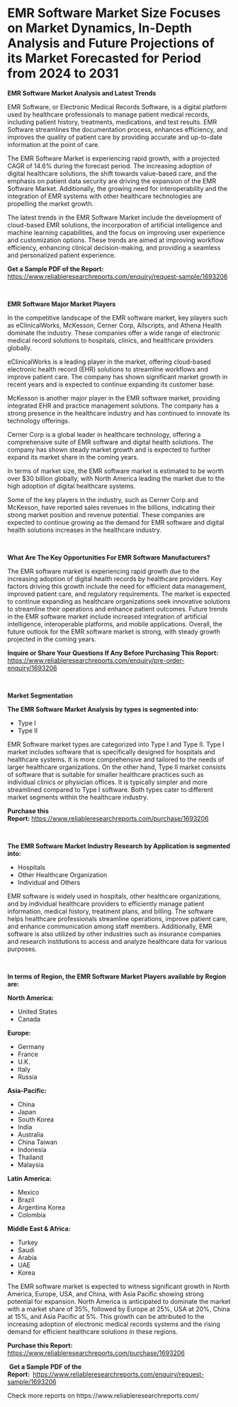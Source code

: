 <p><h1>EMR Software Market Size Focuses on Market Dynamics, In-Depth Analysis and Future Projections of its Market Forecasted for Period from 2024 to 2031</h1></p><p><strong>EMR Software Market Analysis and Latest Trends</strong></p>
<p><p>EMR Software, or Electronic Medical Records Software, is a digital platform used by healthcare professionals to manage patient medical records, including patient history, treatments, medications, and test results. EMR Software streamlines the documentation process, enhances efficiency, and improves the quality of patient care by providing accurate and up-to-date information at the point of care.</p><p>The EMR Software Market is experiencing rapid growth, with a projected CAGR of 14.6% during the forecast period. The increasing adoption of digital healthcare solutions, the shift towards value-based care, and the emphasis on patient data security are driving the expansion of the EMR Software Market. Additionally, the growing need for interoperability and the integration of EMR systems with other healthcare technologies are propelling the market growth.</p><p>The latest trends in the EMR Software Market include the development of cloud-based EMR solutions, the incorporation of artificial intelligence and machine learning capabilities, and the focus on improving user experience and customization options. These trends are aimed at improving workflow efficiency, enhancing clinical decision-making, and providing a seamless and personalized patient experience.</p></p>
<p><strong>Get a Sample PDF of the Report:&nbsp;</strong> <a href="https://www.reliableresearchreports.com/enquiry/request-sample/1693206">https://www.reliableresearchreports.com/enquiry/request-sample/1693206</a></p>
<p>&nbsp;</p>
<p><strong>EMR Software Major Market Players</strong></p>
<p><p>In the competitive landscape of the EMR software market, key players such as eClinicalWorks, McKesson, Cerner Corp, Allscripts, and Athena Health dominate the industry. These companies offer a wide range of electronic medical record solutions to hospitals, clinics, and healthcare providers globally.</p><p>eClinicalWorks is a leading player in the market, offering cloud-based electronic health record (EHR) solutions to streamline workflows and improve patient care. The company has shown significant market growth in recent years and is expected to continue expanding its customer base.</p><p>McKesson is another major player in the EMR software market, providing integrated EHR and practice management solutions. The company has a strong presence in the healthcare industry and has continued to innovate its technology offerings.</p><p>Cerner Corp is a global leader in healthcare technology, offering a comprehensive suite of EMR software and digital health solutions. The company has shown steady market growth and is expected to further expand its market share in the coming years.</p><p>In terms of market size, the EMR software market is estimated to be worth over $30 billion globally, with North America leading the market due to the high adoption of digital healthcare systems.</p><p>Some of the key players in the industry, such as Cerner Corp and McKesson, have reported sales revenues in the billions, indicating their strong market position and revenue potential. These companies are expected to continue growing as the demand for EMR software and digital health solutions increases in the healthcare industry.</p></p>
<p>&nbsp;</p>
<p><strong>What Are The Key Opportunities For EMR Software Manufacturers?</strong></p>
<p><p>The EMR software market is experiencing rapid growth due to the increasing adoption of digital health records by healthcare providers. Key factors driving this growth include the need for efficient data management, improved patient care, and regulatory requirements. The market is expected to continue expanding as healthcare organizations seek innovative solutions to streamline their operations and enhance patient outcomes. Future trends in the EMR software market include increased integration of artificial intelligence, interoperable platforms, and mobile applications. Overall, the future outlook for the EMR software market is strong, with steady growth projected in the coming years.</p></p>
<p><strong>Inquire or Share Your Questions If Any Before Purchasing This Report:</strong> <a href="https://www.reliableresearchreports.com/enquiry/pre-order-enquiry/1693206">https://www.reliableresearchreports.com/enquiry/pre-order-enquiry/1693206</a></p>
<p>&nbsp;</p>
<p><strong>Market Segmentation</strong></p>
<p><strong>The EMR Software Market Analysis by types is segmented into:</strong></p>
<p><ul><li>Type I</li><li>Type II</li></ul></p>
<p><p>EMR Software market types are categorized into Type I and Type II. Type I market includes software that is specifically designed for hospitals and healthcare systems. It is more comprehensive and tailored to the needs of larger healthcare organizations. On the other hand, Type II market consists of software that is suitable for smaller healthcare practices such as individual clinics or physician offices. It is typically simpler and more streamlined compared to Type I software. Both types cater to different market segments within the healthcare industry.</p></p>
<p><strong>Purchase this Report:&nbsp;</strong><a href="https://www.reliableresearchreports.com/purchase/1693206">https://www.reliableresearchreports.com/purchase/1693206</a></p>
<p>&nbsp;</p>
<p><strong>The EMR Software Market Industry Research by Application is segmented into:</strong></p>
<p><ul><li>Hospitals</li><li>Other Healthcare Organization</li><li>Individual and Others</li></ul></p>
<p><p>EMR software is widely used in hospitals, other healthcare organizations, and by individual healthcare providers to efficiently manage patient information, medical history, treatment plans, and billing. The software helps healthcare professionals streamline operations, improve patient care, and enhance communication among staff members. Additionally, EMR software is also utilized by other industries such as insurance companies and research institutions to access and analyze healthcare data for various purposes.</p></p>
<p>&nbsp;</p>
<p><strong>In terms of Region, the EMR Software Market Players available by Region are:</strong></p>
<p>
    <p> <strong> North America: </strong>
        <ul>
            <li>United States</li>
            <li>Canada</li>
        </ul>
        </p> 
    <p> <strong> Europe: </strong>
        <ul>
            <li>Germany</li>
            <li>France</li>
            <li>U.K.</li>
            <li>Italy</li>
            <li>Russia</li>
        </ul>
        </p> 
    <p> <strong> Asia-Pacific: </strong>
        <ul>
            <li>China</li>
            <li>Japan</li>
            <li>South Korea</li>
            <li>India</li>
            <li>Australia</li>
            <li>China Taiwan</li>
            <li>Indonesia</li>
            <li>Thailand</li>
            <li>Malaysia</li>
        </ul>
        </p> 
    <p> <strong> Latin America: </strong>
        <ul>
            <li>Mexico</li>
            <li>Brazil</li>
            <li>Argentina Korea</li>
            <li>Colombia</li>
        </ul>
        </p> 
    <p> <strong> Middle East & Africa: </strong>
        <ul>
            <li>Turkey</li>
            <li>Saudi</li>
            <li>Arabia</li>
            <li>UAE</li>
            <li>Korea</li>
        </ul>
    </p>
    </p>
<p><p>The EMR software market is expected to witness significant growth in North America, Europe, USA, and China, with Asia Pacific showing strong potential for expansion. North America is anticipated to dominate the market with a market share of 35%, followed by Europe at 25%, USA at 20%, China at 15%, and Asia Pacific at 5%. This growth can be attributed to the increasing adoption of electronic medical records systems and the rising demand for efficient healthcare solutions in these regions.</p></p>
<p><strong>Purchase this Report: </strong><a href="https://www.reliableresearchreports.com/purchase/1693206">https://www.reliableresearchreports.com/purchase/1693206</a></p>
<p>&nbsp;<strong>Get a Sample PDF of the Report:&nbsp;&nbsp;</strong><a href="https://www.reliableresearchreports.com/enquiry/request-sample/1693206">https://www.reliableresearchreports.com/enquiry/request-sample/1693206</a></p>
<p><strong></strong></p>
<p>Check more reports on https://www.reliableresearchreports.com/</p>